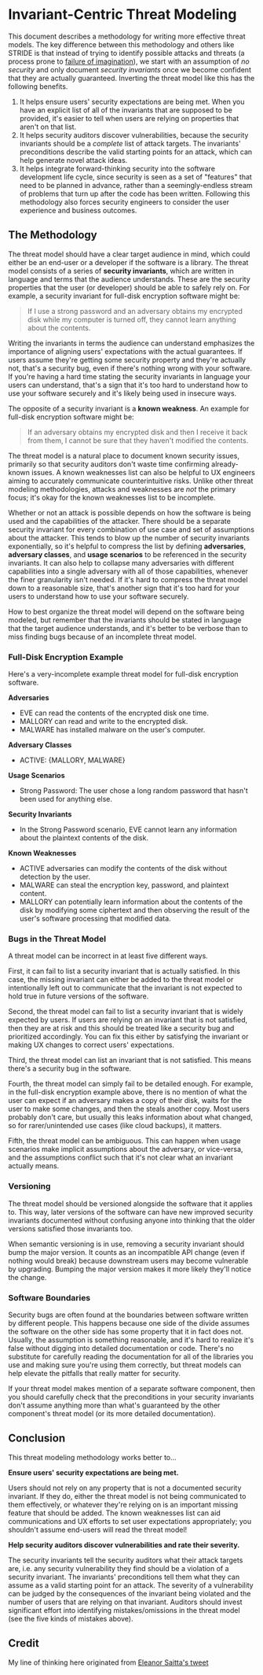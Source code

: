 Invariant-Centric Threat Modeling
==================================

This document describes a methodology for writing more effective threat models. The key
difference between this methodology and others like STRIDE is
that instead of trying to identify possible attacks and threats (a process prone
to [failure of
imagination](https://en.wikipedia.org/wiki/Failure_of_imagination)), we start
with an assumption of *no security* and only document *security invariants* once
we become confident that they are actually guaranteed. Inverting the threat model
like this has the following benefits.

1. It helps ensure users' security expectations are being met. When you have an
   explicit list of all of the invariants that are supposed to be provided, it's
   easier to tell when users are relying on properties that aren't on that list.
2. It helps security auditors discover vulnerabilities, because the security
   invariants should be a *complete* list of attack targets. The invariants'
   preconditions describe the valid starting points for an attack, which can
   help generate novel attack ideas.
3. It helps integrate forward-thinking security into the software development
   life cycle, since security is seen as a set of "features" that need to be
   planned in advance, rather than a seemingly-endless stream of problems that
   turn up after the code has been written. Following this methodology also
   forces security engineers to consider the user experience and business
   outcomes.

## The Methodology

The threat model should have a clear target audience in mind, which could either
be an end-user or a developer if the software is a library. The threat model
consists of a series of **security invariants**, which are written in language
and terms that the audience understands. These are the security properties that
the user (or developer) should be able to safely rely on. For example,
a security invariant for full-disk encryption software might be:

> If I use a strong password and an adversary obtains my encrypted disk while
> my computer is turned off, they cannot learn anything about the contents.

Writing the invariants in terms the audience can understand emphasizes the
importance of aligning users' expectations with the actual guarantees. If users
assume they're getting some security property and they're actually not, that's
a security bug, even if there's nothing wrong with your software. If you're
having a hard time stating the security invariants in language your users can
understand, that's a sign that it's too hard to understand how to use your
software securely and it's likely being used in insecure ways.

The opposite of a security invariant is a **known weakness**. An example for
full-disk encryption software might be:

> If an adversary obtains my encrypted disk and then I receive it back from
> them, I cannot be sure that they haven't modified the contents.

The threat model is a natural place to document known security issues, primarily
so that security auditors don't waste time confirming already-known issues.
A known weaknesses list can also be helpful to UX engineers aiming to accurately
communicate counterintuitive risks. Unlike other threat modeling methodologies,
attacks and weaknesses are *not* the primary focus; it's okay for the known
weaknesses list to be incomplete.

Whether or not an attack is possible depends on how the software is being used
and the capabilities of the attacker. There should be a separate security
invariant for every combination of use case and set of assumptions about the
attacker. This tends to blow up the number of security invariants exponentially,
so it's helpful to compress the list by defining **adversaries**, **adversary
classes**, and **usage scenarios** to be referenced in the security invariants.
It can also help to collapse many adversaries with different capabilities into
a single adversary with all of those capabilities, whenever the finer
granularity isn't needed. If it's hard to compress the threat model down to
a reasonable size, that's another sign that it's too hard for your users to
understand how to use your software securely.

How to best organize the threat model will depend on the software being modeled,
but remember that the invariants should be stated in language that the target
audience understands, and it's better to be verbose than to miss finding bugs
because of an incomplete threat model.


### Full-Disk Encryption Example

Here's a very-incomplete example threat model for full-disk encryption software.

**Adversaries**
- EVE can read the contents of the encrypted disk one time.
- MALLORY can read and write to the encrypted disk.
- MALWARE has installed malware on the user's computer.

**Adversary Classes**
- ACTIVE: {MALLORY, MALWARE}

**Usage Scenarios**

- Strong Password: The user chose a long random password that hasn't been used
  for anything else.

**Security Invariants**

- In the Strong Password scenario, EVE cannot learn any information about the
  plaintext contents of the disk.

**Known Weaknesses**

- ACTIVE adversaries can modify the contents of the disk without detection by
  the user.
- MALWARE can steal the encryption key, password, and plaintext content.
- MALLORY can potentially learn information about the contents of the disk by
  modifying some ciphertext and then observing the result of the user's software
  processing that modified data.

### Bugs in the Threat Model

A threat model can be incorrect in at least five different ways.

First, it can fail to list a security invariant that is actually satisfied. In
this case, the missing invariant can either be added to the threat model or
intentionally left out to communicate that the invariant is not expected to hold
true in future versions of the software.

Second, the threat model can fail to list a security invariant that is widely
expected by users. If users are relying on an invariant that is not satisfied,
then they are at risk and this should be treated like a security bug and
prioritized accordingly. You can fix this either by satisfying the invariant or
making UX changes to correct users' expectations.

Third, the threat model can list an invariant that is not satisfied. This means
there's a security bug in the software.

Fourth, the threat model can simply fail to be detailed enough. For example, in
the full-disk encryption example above, there is no mention of what the
user can expect if an adversary makes a copy of their disk, waits for the user
to make some changes, and then the steals another copy. Most users probably
don't care, but usually this leaks information about what changed, so for
rarer/unintended use cases (like cloud backups), it matters.

Fifth, the threat model can be ambiguous. This can happen when usage scenarios
make implicit assumptions about the adversary, or vice-versa, and the
assumptions conflict such that it's not clear what an invariant actually means.

### Versioning

The threat model should be versioned alongside the software that it applies to.
This way, later versions of the software can have new improved security
invariants documented without confusing anyone into thinking that the older
versions satisfied those invariants too.

When semantic versioning is in use, removing a security invariant should bump
the major version. It counts as an incompatible API change (even if nothing
would break) because downstream users may become vulnerable by upgrading.
Bumping the major version makes it more likely they'll notice the change.

### Software Boundaries

Security bugs are often found at the boundaries between software written by
different people. This happens because one side of the divide assumes the
software on the other side has some property that it in fact does not. Usually,
the assumption is something reasonable, and it's hard to realize it's false
without digging into detailed documentation or code. There's no substitute for
carefully reading the documentation for all of the libraries you use and making
sure you're using them correctly, but threat models can help elevate the
pitfalls that really matter for security.

If your threat model makes mention of a separate software component, then you
should carefully check that the preconditions in your security invariants don't
assume anything more than what's guaranteed by the other component's threat
model (or its more detailed documentation).

## Conclusion

This threat modeling methodology works better to...

**Ensure users' security expectations are being met.**

Users should not rely on any property that is not a documented security
invariant. If they do, either the threat model is not being communicated to them
effectively, or whatever they're relying on is an important missing feature that
should be added. The known weaknesses list can aid communications and UX efforts
to set user expectations appropriately; you shouldn't assume end-users will read
the threat model!

**Help security auditors discover vulnerabilities and rate their severity.**

The security invariants tell the security auditors what their attack targets are,
i.e. any security vulnerability they find should be a violation of a security
invariant. The invariants' preconditions tell them what they can assume as
a valid starting point for an attack. The severity of a vulnerability can be
judged by the consequences of the invariant being violated and the number of
users that are relying on that invariant. Auditors should invest significant
effort into identifying mistakes/omissions in the threat model (see the five
kinds of mistakes above).

## Credit

My line of thinking here originated from [Eleanor Saitta's tweet](https://twitter.com/Dymaxion/status/1151214240658837506)
